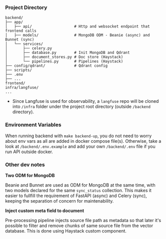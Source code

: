 ### Project Directory
```
backend/              
├── app/
│   ├── api/                   # Http and websocket endpoint that frontend calls
│   ├── models/                # MongoDB ODM - Beanie (async) and Bunnet (sync)
│   └── services/              
│       ├── celery.py                             
│       ├── database.py        # Init MongoDB and Qdrant
│       ├── document_stores.py # Doc store (Haystack)
│       └── pipelines.py       # Pipelines (Haystack)
├── config/qdrant/             # Qdrant config
├── scripts/
├── .env                       
├── ...
frontend/
infra/langfuse/
...
```

* Since Langfuse is used for observability, a `langfuse` repo will be cloned into `/infra` folder under the project root directory (outside `/backend` directory).

### Environment Variables
When running backend with `make backend-up`, you do not need to worry about env vars as all are added in docker compose file(s). Otherwise, take a look at `/backend/.env.example` and add your own `/backend/.env` file if you run API outside docker.

### Other dev notes
**Two ODM for MongoDB**

Beanie and Bunnet are used as ODM for MongoDB at the same time, with two models declared for the same `sync_status` collection. This makes it easier to fullfill the requirement of FastAPI (async) and Celery (sync), keeping the separation of concern for maintenability.

**Inject custom meta field to document**

Pre-processing pipeline injects source file path as metadata so that later it's possible to filter and remove chunks of same source file from the vector database. This is done using Haystack custom component.


